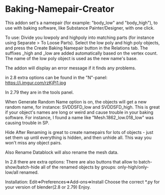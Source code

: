 # Baking-Namepair-Creator
This addon set's a namepair (for example: "body_low" and "body_high"), to use with baking software, like Substance Painter/Designer, with one click.

To use:
Divide you lowpoly and highpoly into matching parts (for instance using Separate > To Loose Parts). Select the low poly and high poly objects, and press the Create Baking Namepair button in the Relations tab. The suffixes _high and _low are added automatically based on the vertex count. The name of the low poly object is used as the new name's base.

The addon will display an error message if it finds any problems.

in 2.8 extra options can be found in the "N"-panel:
https://i.imgur.com/rzKjPj1.jpg

In 2.79 they are in the tools panel.

When Generate Random Name option is on, the objects will get a new random name, for instance: SVDDSFD_low and SVDDSFD_high. This is great if your object's names are long or weird and cause trouble in your baking software. For instance, I found a name like "Mesh.1862_low.018_low" was causing trouble in SP.

Hide After Renaming is great to create namepairs for lots of objects - just set them up until everything is hidden, and then unhide all. This way you won't miss any object pairs.

Also Rename Datablock will also rename the mesh data.

In 2.8 there are extra options:
There are also buttons that allow to batch-show/batch-hide all of the renamed objects by groups: only-high/only-low/all renamed.

Installation:
Edit=>Preferences=>Add-ons=>Install
Choose the correct *.py for your version of blender(2.8 or 2.79)
Enjoy.
